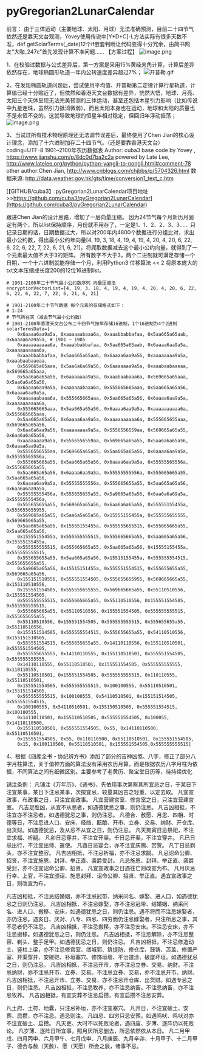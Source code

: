 # pyGregorian2LunarCalendar
前言：
由于三体运动（主要地球、太阳、月球）无法准确预测，目前二十四节气依然还是靠天文台观测，Yovey使用传说中[Y*D+C]-L方法实际有很多天数不准，def getSolarTerms(_date)12个if嵌套判断让代码变得十分冗余，由简书网友“大咖_247c”首先发现计算不准问题……
【方案过程】
![image.png](https://upload-images.jianshu.io/upload_images/2369108-a121d5e561adc30b.png?imageMogr2/auto-orient/strip%7CimageView2/2/w/1240)

1、在校验过数据与公式差异后，第一方案是采用15%黄经夹角计算，计算后差异依然存在，地球椭圆形轨道一年内公转速度差异超过7%；
![开普勒.gif](https://upload-images.jianshu.io/upload_images/2369108-671532f9183aad1d.gif?imageMogr2/auto-orient/strip)

2、在发现椭圆轨道问题后，尝试使用平均值、开普勒第二定律计算行星轨道，计算值已经十分贴近了，但依然和香港天文台数据有差异，恍然大悟，地球、月亮、太阳三个天体呈现无法完美预测的三体运动，甚至还包括木星引力影响（比如传说中九星连珠，虽然引力抵消微弱），而且太阳本身也在运动，地球和太阳的质量也不是永恒不变的，这就导致地球的恒星年相对稳定，但回归年浮动振荡；
![image.png](https://upload-images.jianshu.io/upload_images/2369108-2cdf50bbe6b62989.png?imageMogr2/auto-orient/strip%7CimageView2/2/w/1240)

3、当试过所有技术物理原理还无法调节误差后，最终使用了Chen Jian的核心设计理念，添加了十六进制加存二十四节气。（还是要靠香港天文台）
coding=UTF-8
1901~2100年农历数据表
Author: cuba3
base code by Yovey , https://www.jianshu.com/p/8dc0d7ba2c2a
powered by Late Lee, http://www.latelee.org/python/python-yangli-to-nongli.html#comment-78
other author:Chen Jian, http://www.cnblogs.com/chjbbs/p/5704326.html
数据来源: http://data.weather.gov.hk/gts/time/conversion1_text_c.htm

[【GITHUB/cuba3】:pyGregorian2LunarCalendar项目地址>>https://github.com/cuba3/pyGregorian2LunarCalendar](https://github.com/cuba3/pyGregorian2LunarCalendar)

跟进Chen Jian的设计思路，增加了一层向量压缩。
因为24节气每个月新历月固定有两个，所以list保持顺序，月份就不用存了，一定是1、1、2、2、3、3……
只记录日期的话，日期数据过大，所以对200年内4800个数据进行分组比对，求出最小公约数，得出最小公约年向量[4, 19, 3, 18, 4, 19, 4, 19, 4, 20, 4, 20, 6, 22, 6, 22, 6, 22, 7, 22, 6, 21, 6, 21]，将爬取数据减去这个最小公约向量，就得到了一个元素最大值不大于3的矩阵。
所有数字不大于3，两个二进制就可满足存储一个日期，一个十六进制就能存储一个月，利用Python3 位移算法 << 2 将原本庞大的txt文本压缩成长度200的12位16进制list。
```
# 1901-2100年二十节气最小公约数序列 向量压缩法
encryptionVectorList=[4, 19, 3, 18, 4, 19, 4, 19, 4, 20, 4, 20, 6, 22, 6, 22, 6, 22, 7, 22, 6, 21, 6, 21]

# 1901-2100年二十节气数据 每个元素的存储格式如下：
# 1-24
# 节气所在天（减去节气最小公约数）
# 1901-2100年香港天文台公布二十四节气按年存储16进制，1个16进制为4个2进制
solarTermsData=[
    0x6aaaa6aa9a5a, 0xaaaaaabaaa6a, 0xaaabbabbafaa, 0x5aa665a65aab, 0x6aaaa6aa9a5a, # 1901 ~ 1905
    0xaaaaaaaaaa6a, 0xaaabbabbafaa, 0x5aa665a65aab, 0x6aaaa6aa9a5a, 0xaaaaaaaaaa6a,
    0xaaabbabbafaa, 0x5aa665a65aab, 0x6aaaa6aa9a56, 0xaaaaaaaa9a5a, 0xaaabaabaaeaa,
    0x569665a65aaa, 0x5aa6a6a69a56, 0x6aaaaaaa9a5a, 0xaaabaabaaeaa, 0x569665a65aaa,
    0x5aa6a6a65a56, 0x6aaaaaaa9a5a, 0xaaabaabaaa6a, 0x569665a65aaa, 0x5aa6a6a65a56,
    0x6aaaa6aa9a5a, 0xaaaaaabaaa6a, 0x555665665aaa, 0x5aa665a65a56, 0x6aaaa6aa9a5a,
    0xaaaaaabaaa6a, 0x555665665aaa, 0x5aa665a65a56, 0x6aaaa6aa9a5a, 0xaaaaaaaaaa6a,
    0x555665665aaa, 0x5aa665a65a56, 0x6aaaa6aa9a5a, 0xaaaaaaaaaa6a, 0x555665665aaa,
    0x5aa665a65a56, 0x6aaaa6aa9a5a, 0xaaaaaaaaaa6a, 0x555665655aaa, 0x569665a65a56,
    0x6aa6a6aa9a56, 0xaaaaaaaa9a5a, 0x5556556559aa, 0x569665a65a55, 0x6aa6a6a65a56,
    0xaaaaaaaa9a5a, 0x5556556559aa, 0x569665a65a55, 0x5aa6a6a65a56, 0x6aaaa6aa9a5a,
    0x5556556555aa, 0x569665a65a55, 0x5aa665a65a56, 0x6aaaa6aa9a5a, 0x55555565556a,
    0x555665665a55, 0x5aa665a65a56, 0x6aaaa6aa9a5a, 0x55555565556a, 0x555665665a55,
    0x5aa665a65a56, 0x6aaaa6aa9a5a, 0x55555555556a, 0x555665665a55, 0x5aa665a65a56,
    0x6aaaa6aa9a5a, 0x55555555556a, 0x555665655a55, 0x5aa665a65a56, 0x6aa6a6aa9a5a,
    0x55555555456a, 0x555655655a55, 0x5a9665a65a56, 0x6aa6a6a69a5a, 0x55555555456a,
    0x555655655a55, 0x569665a65a56, 0x6aa6a6a65a56, 0x55555155455a, 0x555655655955,
    0x569665a65a55, 0x5aa6a5a65a56, 0x15555155455a, 0x555555655555, 0x569665665a55,
    0x5aa665a65a56, 0x15555155455a, 0x555555655515, 0x555665665a55, 0x5aa665a65a56,
    0x15555155455a, 0x555555555515, 0x555665665a55, 0x5aa665a65a56, 0x15555155455a,
    0x555555555515, 0x555665665a55, 0x5aa665a65a56, 0x15555155455a, 0x555555555515,
    0x555655655a55, 0x5aa665a65a56, 0x15515155455a, 0x555555554515, 0x555655655a55,
    0x5a9665a65a56, 0x15515151455a, 0x555551554515, 0x555655655a55, 0x569665a65a56,
    0x155151510556, 0x555551554505, 0x555655655955, 0x569665665a55, 0x155110510556,
    0x155551554505, 0x555555655555, 0x569665665a55, 0x55110510556, 0x155551554505,
    0x555555555515, 0x555665665a55, 0x55110510556, 0x155551554505, 0x555555555515,
    0x555665665a55, 0x55110510556, 0x155551554505, 0x555555555515, 0x555655655a55,
    0x55110510556, 0x155551554505, 0x555555555515, 0x555655655a55, 0x55110510556,
    0x155151514505, 0x555555554515, 0x555655655a55, 0x54110510556, 0x155151510505,
    0x555551554515, 0x555655655a55, 0x14110110556, 0x155110510501, 0x555551554505,
    0x555555655555, 0x14110110555, 0x155110510501, 0x555551554505, 0x555555555555,
    0x14110110555, 0x55110510501, 0x155551554505, 0x555555555555, 0x110110555,
    0x55110510501, 0x155551554505, 0x555555555515, 0x110110555, 0x55110510501,
    0x155551554505, 0x555555555515, 0x100100555, 0x55110510501, 0x155151514505,
    0x555555555515, 0x100100555, 0x54110510501, 0x155151514505, 0x555551554515,
    0x100100555, 0x54110510501, 0x155150510505, 0x555551554515, 0x100100555,
    0x14110110501, 0x155110510505, 0x555551554505, 0x100055, 0x14110110500,
    0x155110510501, 0x555551554505, 0x55, 0x14110110500, 0x55110510501,
    0x155551554505, 0x55, 0x110110500, 0x55110510501, 0x155551554505,
    0x15, 0x100110500, 0x55110510501, 0x155551554505,0x555555555515]
```
4、根据《四库全书 - 协纪辨方书》添加了部分的吉神凶煞、八字，修正了部分八字月柱算法，关于值神方面的算法没有采用农历月算，而是根据农历八字月柱为依据，不同算法之间有细微区别。主要参考了老黄历、聚宝堂日历等，待持续优化

铺注条例：
凡铺注《万年历》、《通书》，先依用事次第察其所宜忌之日，于某日下注宜某事，某日下注忌某事，次按宜忌，较量其凶吉之轻重，以定去取。
凡宜宣政事，布政事之日，只注宜宣政事。
凡宜营建宫室、修宫室之日，只注宜营建宫室。
凡吉足胜凶，从宜不从忌者，如遇德犹忌之事，则仍注忌。
凡吉凶相抵，不注宜亦不注忌者，如遇德犹忌之事，则仍注忌。
凡德合、赦愿、月恩、四相、时德等日，不注忌进人口、安床、经络、酝酿、开市、立券、交易、纳财、开仓库、出货财。如遇德犹忌，及从忌不从宜之日，则仍注忌。
凡天狗寅日忌祭祀，不注宜求福、祈嗣。
凡卯日忌穿井，不注宜开渠。壬日忌开渠，不注宜穿井。
凡巳日忌出行，不注宜出师、遣使。
凡酉日忌宴会，亦不注宜庆赐、赏贺。
凡丁日忌剃头，亦不注宜整容。
凡吉凶相抵，不注忌祈福，亦不注忌求嗣。
凡忌诏命公卿、招贤，不注宜施恩、封拜、举正直、袭爵受封。
凡忌施恩、封拜、举正直、袭爵受封，亦不注宜诏命公卿、招贤。
凡宜宣政事之日遇往亡则改宣为布。
凡月厌忌行幸、上官，不注宜颁诏、施恩封拜、诏命公卿、招贤、举正直。遇宜宣政事之日，则改宣为布。

凡吉凶相抵，不注忌结婚姻，亦不注忌冠带、纳采问名、嫁娶、进人口，如遇德犹忌之日则仍注忌。
凡吉凶相抵，不注忌嫁娶，亦不注忌冠带、结婚姻、纳采问名、进人口、搬移、安床，如遇德犹忌之日，则仍注忌。遇不将而不注忌嫁娶者，亦仍注忌。遇亥日、厌对、八专、四忌、四穷而仍注忌嫁娶者，只注所忌之事，其不忌者仍不注忌。
凡吉凶相抵，不注忌搬移，亦不注忌安床。不注忌安床，亦不注忌搬移。如遇德犹忌之日，则仍注忌。
凡吉凶相抵，不注忌解除，亦不注忌整容、剃头、整手足甲。如遇德犹忌之日，则仍注忌。
凡吉凶相抵，不注忌修造动土、竖柱上梁，亦不注忌修宫室、缮城郭、筑提防、修仓库、鼓铸、苫盖、修置产室、开渠穿井、安碓硙、补垣塞穴、修饰垣墙、平治道涂、破屋坏垣。如遇德犹忌之日，则仍注忌。
凡吉凶相抵，不注忌开市，亦不注忌立券、交易、纳财。不注忌纳财，亦不注忌开市、立券、交易。不注忌立券、交易，亦不注忌开市、纳财。
凡吉凶相抵，不注忌开市、立券、交易，亦不注忌开仓库、出货财。如遇专忌之日，则仍注忌。
凡吉凶相抵，不注忌牧养，亦不注忌纳畜。不注忌纳畜，亦不注忌牧养。
凡吉凶相抵，有宜安葬不注忌启攒，有宜启攒不注忌安葬。

凡土府、土符、地囊，只注忌补垣，亦不注宜塞穴。
凡开日，不注宜破土、安葬、启攒，亦不注忌。遇忌则注。
凡四忌、四穷只忌安葬。如遇鸣吠、鸣吠对亦不注宜破土、启攒。
凡天吏、大时不以死败论者，遇四废、岁薄、逐阵仍以死败论。
凡岁薄、逐阵日所宜事，照月厌所忌删去，所忌依然依从本日。
凡二月甲戌、四月丙申、六月甲午、七月戊申、八月庚辰、九月辛卯、十月甲子、十二月甲子、德合与赦（天赦）、愿（天愿）所会之辰，诸事不忌。